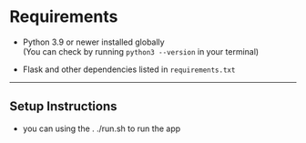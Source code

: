 # Requirements

- Python 3.9 or newer installed globally  
  (You can check by running `python3 --version` in your terminal)

- Flask and other dependencies listed in `requirements.txt`

---

## Setup Instructions

- you can using the . ./run.sh to run the app